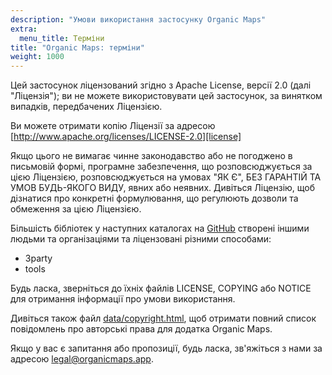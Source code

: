 ```yaml
---
description: "Умови використання застосунку Organic Maps"
extra:
  menu_title: Терміни
title: "Organic Maps: терміни"
weight: 1000
---
```


Цей застосунок ліцензований згідно з Apache License, версії 2.0 (далі
"Ліцензія"); ви не можете використовувати цей застосунок, за винятком
випадків, передбачених Ліцензією.

Ви можете отримати копію Ліцензії за адресою
[http://www.apache.org/licenses/LICENSE-2.0][license]

Якщо цього не вимагає чинне законодавство або не погоджено в письмовій
формі, програмне забезпечення, що розповсюджується за цією Ліцензією,
розповсюджується на умовах "ЯК Є", БЕЗ ГАРАНТІЙ ТА УМОВ БУДЬ-ЯКОГО ВИДУ,
явних або неявних. Дивіться Ліцензію, щоб дізнатися про конкретні
формулювання, що регулюють дозволи та обмеження за цією Ліцензією.

Більшість бібліотек у наступних каталогах на [GitHub][github] створені
іншими людьми та організаціями та ліцензовані різними способами:

- 3party
- tools

Будь ласка, зверніться до їхніх файлів LICENSE, COPYING або NOTICE для
отримання інформації про умови використання.

Дивіться також файл [data/copyright.html][copyright], щоб отримати повний
список повідомлень про авторські права для додатка Organic Maps.

Якщо у вас є запитання або пропозиції, будь ласка, зв'яжіться з нами за
адресою [legal@organicmaps.app](mailto:legal@organicmaps.app).

[github]: https://github.com/organicmaps/organicmaps
[license]: http://www.apache.org/licenses/LICENSE-2.0
[copyright]: https://github.com/organicmaps/organicmaps/blob/master/data/copyright.html
